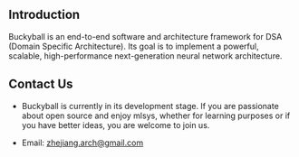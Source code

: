 ## Introduction

Buckyball is an end-to-end software and architecture framework for DSA (Domain Specific Architecture). Its goal is to implement a powerful, scalable, high-performance next-generation neural network architecture.

## Contact Us

- Buckyball is currently in its development stage. If you are passionate about open source and enjoy mlsys, whether for learning purposes or if you have better ideas, you are welcome to join us.

- Email: zhejiang.arch@gmail.com

